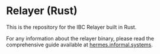 # Relayer (Rust)

This is the repository for the IBC Relayer built in Rust.

For any information about the relayer binary, please read the comprehensive 
guide available at [hermes.informal.systems](https://hermes.informal.systems).

